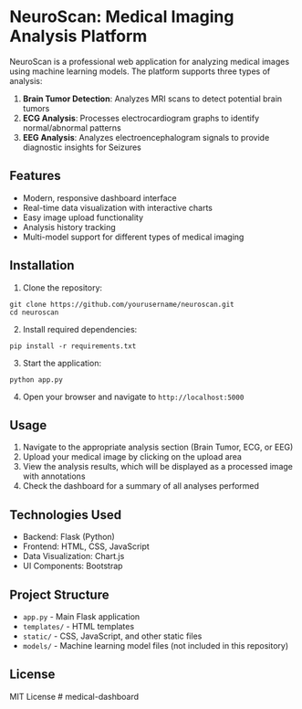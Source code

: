 # NeuroScan: Medical Imaging Analysis Platform

NeuroScan is a professional web application for analyzing medical images using machine learning models. The platform supports three types of analysis:

1. **Brain Tumor Detection**: Analyzes MRI scans to detect potential brain tumors
2. **ECG Analysis**: Processes electrocardiogram graphs to identify normal/abnormal patterns
3. **EEG Analysis**: Analyzes electroencephalogram signals to provide diagnostic insights for Seizures

## Features

- Modern, responsive dashboard interface
- Real-time data visualization with interactive charts
- Easy image upload functionality
- Analysis history tracking
- Multi-model support for different types of medical imaging

## Installation

1. Clone the repository:
```
git clone https://github.com/yourusername/neuroscan.git
cd neuroscan
```

2. Install required dependencies:
```
pip install -r requirements.txt
```

3. Start the application:
```
python app.py
```

4. Open your browser and navigate to `http://localhost:5000`

## Usage

1. Navigate to the appropriate analysis section (Brain Tumor, ECG, or EEG)
2. Upload your medical image by clicking on the upload area
3. View the analysis results, which will be displayed as a processed image with annotations
4. Check the dashboard for a summary of all analyses performed

## Technologies Used

- Backend: Flask (Python)
- Frontend: HTML, CSS, JavaScript
- Data Visualization: Chart.js
- UI Components: Bootstrap

## Project Structure

- `app.py` - Main Flask application
- `templates/` - HTML templates
- `static/` - CSS, JavaScript, and other static files
- `models/` - Machine learning model files (not included in this repository)

## License

MIT License # medical-dashboard